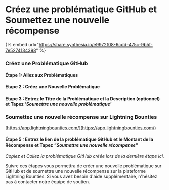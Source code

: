 # Créez une problématique GitHub et Soumettez une nouvelle récompense

{% embed url="https://share.synthesia.io/e9972f08-6cdd-475c-9b5f-7e5274134398" %}

### Créez une Problématique GitHub

#### Étape 1: Allez aux Problématiques

#### Étape 2 : Créez une Nouvelle Problématique

#### Étape 3 : Entrez le Titre de la Problématique et la Description (optionnel) et Tapez _'Soumettre une nouvelle problématique'_

### Soumettez une nouvelle récompense sur Lightning Bounties

[https://app.lightningbounties.com/](https://app.lightningbounties.com/)

#### Étape 5 : Entrez le lien de la problématique GitHub et le Montant de la Récompense et Tapez _"Soumettre une nouvelle récompense"_

_Copiez et Collez la problématique GitHub créée lors de la dernière étape ici._

Suivre ces étapes vous permettra de créer une nouvelle problématique sur GitHub et de soumettre une nouvelle récompense sur la plateforme Lightning Bounties. Si vous avez besoin d'aide supplémentaire, n'hésitez pas à contacter notre équipe de soutien.
